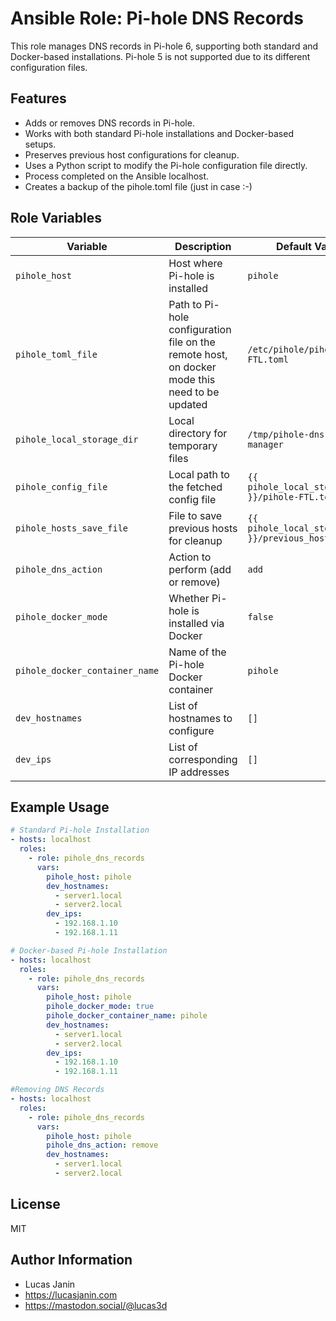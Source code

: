 # Ansible Role: Pi-hole DNS Records

This role manages DNS records in Pi-hole 6, supporting both standard and Docker-based installations. Pi-hole 5 is not supported due to its different configuration files.

## Features

- Adds or removes DNS records in Pi-hole.  
- Works with both standard Pi-hole installations and Docker-based setups.  
- Preserves previous host configurations for cleanup.  
- Uses a Python script to modify the Pi-hole configuration file directly.  
- Process completed on the Ansible localhost.  
- Creates a backup of the pihole.toml file (just in case :-)

## Role Variables

| Variable | Description | Default Value |
|----------|-------------|---------------|
| `pihole_host` | Host where Pi-hole is installed | `pihole` |
| `pihole_toml_file` | Path to Pi-hole configuration file on the remote host, on docker mode this need to be updated | `/etc/pihole/pihole-FTL.toml` |
| `pihole_local_storage_dir` | Local directory for temporary files | `/tmp/pihole-dns-records-manager` |
| `pihole_config_file` | Local path to the fetched config file | `{{ pihole_local_storage_dir }}/pihole-FTL.toml` |
| `pihole_hosts_save_file` | File to save previous hosts for cleanup | `{{ pihole_local_storage_dir }}/previous_hosts.json` |
| `pihole_dns_action` | Action to perform (add or remove) | `add` |
| `pihole_docker_mode` | Whether Pi-hole is installed via Docker | `false` |
| `pihole_docker_container_name` | Name of the Pi-hole Docker container | `pihole` |
| `dev_hostnames` | List of hostnames to configure | `[]` |
| `dev_ips` | List of corresponding IP addresses | `[]` |

## Example Usage

```yaml
# Standard Pi-hole Installation
- hosts: localhost
  roles:
    - role: pihole_dns_records
      vars:
        pihole_host: pihole
        dev_hostnames:
          - server1.local
          - server2.local
        dev_ips:
          - 192.168.1.10
          - 192.168.1.11

# Docker-based Pi-hole Installation
- hosts: localhost
  roles:
    - role: pihole_dns_records
      vars:
        pihole_host: pihole
        pihole_docker_mode: true
        pihole_docker_container_name: pihole
        dev_hostnames:
          - server1.local
          - server2.local
        dev_ips:
          - 192.168.1.10
          - 192.168.1.11

#Removing DNS Records
- hosts: localhost
  roles:
    - role: pihole_dns_records
      vars:
        pihole_host: pihole
        pihole_dns_action: remove
        dev_hostnames:
          - server1.local
          - server2.local
```

## License

MIT

## Author Information

- Lucas Janin
- https://lucasjanin.com
- https://mastodon.social/@lucas3d
